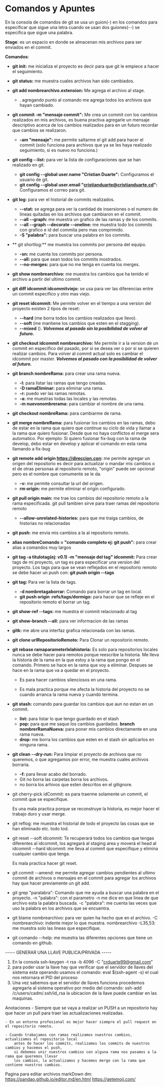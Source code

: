 # Comandos y Apuntes

En la consola de comandos de git se usa un guion(-) en los comandos para especificar que sigue una letra
cuando se usan dos guiones(--) se especifica que sigue una palabra.

**Stage**: es un espacio en donde se almacenan mis archivos para ser enviados en el commit.

**Comandos**:
* **git init:** me inicializa el proyecto es decir para que git le empiece a hacer el seguimiento.

* **git status:** me muestra cuales archivos han sido cambiados.

* **git add nombrearchivo.extension:** Me agrega el archivo al stage.
	- . agregando punto al comando me agrega todos los archivos que hayan cambiado.

* **git commit -m "mensaje commit":** Me crea un commit con los cambios realizados en mis archivos, es buena practiva agregarle un mensaje descriptivo acerca de los cambios realizados para en un futuro recordar que cambios se realizaron.
	* **-am "mensaje":** me permite saltarme el git add para hacer el commit (solo funciona para archivos que ya se les haya realizado seguimiento, si es nuevo no funciona.)

* **git config --list:** para ver la lista de configuraciones que se han realizado en git.
	* **git config --global user.name "Cristian Duarte":** Configuramos el usuario de git.
	* **git config --global user.email "cristianduarte@cristianduarte.cd":** Configuramos el correo para git.

* **git log:** para ver el historial de commits realizados.
	* **--stat:** se agrega  para ver la cantidad de insersiones o el numero de lineas quitadas en los archivos que cambiaron en el commit.
	* **--all --graph:** me muestra un grafico de las ramas y de los commits.
	* **--all --graph --decorate --oneline:** me muestra todo los commits con grafico e id del commita pero mas comprimido.
	* **-S "palabra":** para buscar una palabra en los commits.

* ** git shortlog:** me muestra los commits por persona del equipo.
	* **-sn:** me cuenta los commits por persona.
	* **--all:** para que sean todos los commits mostrados. 
	* **--no-merges:** para que no me tenga en cuenta los merges. 

* **git show nombrearchivo:** me muestra los cambios que ha tenido el archivo a partir del ultimo commit. 

* **git diff idcommit idcommitviejo:** se usa para ver las diferencias entre un commit especifico y otro mas viejo.

* **git reset idcommit:** Me permite volver en el tiempo a una version del proyecto  existen 2 tipos de reset: 
	* **--hard** (me borra todos los cambios realizados que llevo).
	* **--soft** (me mantiene los cambios que esten en el stagging).
	* **--mixed** ().
***Volvemos al pasado sin la posibilidad de volver al futuro.***

* **git checkout idcommit nombrearchivo:** Me permite ir a la version de un commit en especifico del pasado, por si se desea ver o por si se quieren realizar cambios. Para volver al commit actual solo es cambiar el idcommit por master. ***Volvemos al pasado con la posibilidad de volver al futuro.***

* **git branch nombreRama:** para crear una rama nueva.
	* **-l:** para listar las ramas que tengo creadas. 
	* **-D ramaEliminar:** para eliminar una rama.
	* **-r:** puedo ver las ramas remotas. 
	* **-a:** me muestras todas las locales y las remotas.
	* **-m nuevonombrerama:** para cambiar el nombre de una rama.

* **git checkout nombreRama:** para cambiarme de rama.

* **git merge nombreRama:** para fusionar los cambios en las ramas, debo de estar en la rama que quiero que continue su ciclo de vida y llamar a la rama que quiero fusionar.
Desde que no haya conflictos el merge sera automatico.
Por ejemplo: Si quiero fusionar fix-bug con la rama de develop, debo estar en develop y aplicar el comando en esta rama llamando a fix-bug

* **git remote add origin https://direccion.con:** me permite agregar un origen del repositorio es decir para actualizar o mandar mis cambios o el de otras personas al repositorio remoto, "origin" puede ser opcional pero es el nombre que comumente se le da.
	* **-v:** me permite consultar la url del origen.
	* **rm origin:** me permite eliminar el origin configurado.

* **git pull origin main:** me trae los cambios del repositorio remoto a la rama especificada. git pull tambien sirve para traer ramas del repositorio remoto
	* **--allow-unrelated-histories:** para que me traiga cambios, de historias no relacionadas

* **git push:** me envia mis cambios a la al repositorio remoto.

* **alias nombreComando = "comando completo ej: git push":** para crear alias a comandos muy largos

* **git tag -a titulotag(ej: v0.1) -m "mensaje del tag" idcommit:** Para crear tags de mi proyecto, un tag es para especificar una version del proyecto.
Los tags para que se vean reflejados en el repositorio remoto se debe hacer un push con: 
**git push origin --tags**

* **git tag:** Para ver la lista de tags.
	* **-d nombretagaborrar:** Comando para borrar un tag en local.
	* **git push origin :refs/tags/dormigo:** para hacer que se refleje en el repositorio remoto el borrar un tag.

* **git show-ref --tags:** me muestra el commit relacionado al tag 

* **git show-branch --all:** para ver informacion de las ramas

* **gitk:** me abre una interfaz grafica relacionada con las ramas.

* **git clone urlRepositorioRemoto:** Para Clonar un repositorio remoto.

* **git rebase ramaparameterlelahistoria:** Es solo para repositorios locales nunca se debe hacer para remotos porque reescribe la historia.
Me lleva la historia de la rama en la que estoy a la rama que pongo en el comando.
		Primero se hace en la rama que voy a eliminar. 
		Despues se hace en la rama que va a quedar en el proyecto.
	* Es para hacer cambios silenciosos en una rama.
	
	* Es mala practica porque me afecta la historia del proyecto no se cuando arranca la rama nueva y cuando termina.

* **git stash:** comando para guardar los cambios que aun no estan en un commit.
	* **list:** para listar lo que tengo guardado en el stash
	* **pop:** para que me saque los cambios guardados. 
	**branch nombrerRamaNueva:** para poner mis cambios directamente en una rama nueva.
	* **drop:** me borra los cambios que esten en el stash sin aplicarlos en ninguna rama.

* **git clean --dry-run:** Para limpiar el proyecto de archivos que no queremos, o que agregamos por error, me muestra cuales archivos borraria.
	* **-f:** para llevar acabo del borrado. 
	* Git no borra las carpetas borra los archivos. 
	* no borra los arhivos que esten descritos en el gitignore.

* git cherry-pick idCommit: es para traerme solamente un commit, el commit que 
	se especifique.
	
	Es una mala practica porque se reconstruye la historia, es mejor hacer el 
	trabajo duro y usar merge.
	
* git reflog: me muestra el historial de todo el proyecto
	las cosas que se han eliminado etc. todo tod. 

* git reset --soft idcommit: Te recuperará todos los cambios que tengas diferentes al idcommit, los agregará al staging area y moverá el head al idcommit
	--hard idcommit: me lleva al commit que especifique y elimina cualquier cambio que tenga.
	
	Es mala practica hacer git reset.
	
* git commit --amend: me permite agregar cambios pendientes al ultimo commit
	de archivos o mensajes en el commit para agregar los archivos hay que hacer
	previamente un git add.
	
* git grep "paralabra": Comando que me ayuda a buscar una palabra en el proyecto.
	-n "palabra": con el parametro -n me dice en que linea de que archivo esta la palabra buscada.
	-c "palabra": me cuenta las veces que uso la palabra en los archivos que se encuentra.
	
* git blame nombrearchivo: para ver quien ha hecho que en el archivo.
	-C nombrearchivo: indente mejor lo que muestra.
	nombrearchivo -L35,53: me muestra solo las lineas que especifique.
	
* git comando --help: me muestra las diferentes opciones que tiene un comando en github.

----- GENERAR UNA LLAVE PUBLICA/PRIVADA -----
1. En la consola ssh-keygen -t rsa -b 4096 -C "crduarte99@gmail.com"
2. para poder usar la llave hay que verificar que el servidor de llaves del sistema esta operando
usamos el comando: eval $(ssh-agent -s) el cual nos retornara el PID del proceso
3. Una vez sabemos que el servidor de llaves funciona procedemos agregarla al sistema operativo
por medio del comando: ssh-add /c/users/cadm/.ssh/id_rsa la ubicacion de la llave puede cambiar en las 
maquinas.


Anotaciones 
	- Siempre que se vaya a realizar un PUSH a un repositorio hay que hacer un pull
		para traer las actualizaciones realizadas. 
		
	- En un entorno profesional es mejor hacer siempre el pull request en el repositorio remoto. 
	
	- Cuando trabajamos con ramas realizamos nuestros cambios, actualizamos el repositorio local
		antes de hacer los commits, realizamos los commits de nuestros cambios y hacemos el push,
		si debemos unir nuestros cambios con alguna rama nos pasamos a la rama que queremos llevar
		los cambios, la actualizamos y hacemos merge con la rama que contiene nuestros cambios. 

Pagina para editar archivos markDown dm:
https://pandao.github.io/editor.md/en.html
https://getemoji.com/